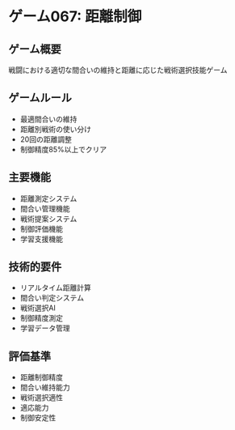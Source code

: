 # ゲーム067: 距離制御

## ゲーム概要
戦闘における適切な間合いの維持と距離に応じた戦術選択技能ゲーム

## ゲームルール
- 最適間合いの維持
- 距離別戦術の使い分け
- 20回の距離調整
- 制御精度85%以上でクリア

## 主要機能
- 距離測定システム
- 間合い管理機能
- 戦術提案システム
- 制御評価機能
- 学習支援機能

## 技術的要件
- リアルタイム距離計算
- 間合い判定システム
- 戦術選択AI
- 制御精度測定
- 学習データ管理

## 評価基準
- 距離制御精度
- 間合い維持能力
- 戦術選択適性
- 適応能力
- 制御安定性